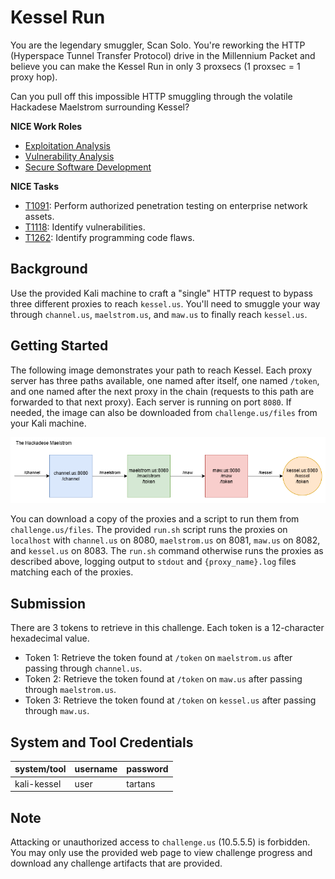 # Kessel Run

You are the legendary smuggler, Scan Solo. 
You're reworking the HTTP (Hyperspace Tunnel Transfer Protocol) drive in the Millennium Packet and believe you can make the Kessel Run in only 3 proxsecs (1 proxsec = 1 proxy hop).

Can you pull off this impossible HTTP smuggling through the volatile Hackadese Maelstrom surrounding Kessel?

**NICE Work Roles**

- [Exploitation Analysis](https://niccs.cisa.gov/workforce-development/nice-framework/)
- [Vulnerability Analysis](https://niccs.cisa.gov/workforce-development/nice-framework/)
- [Secure Software Development](https://niccs.cisa.gov/workforce-development/nice-framework/)

**NICE Tasks**

- [T1091](https://niccs.cisa.gov/workforce-development/nice-framework/): Perform authorized penetration testing on enterprise network assets.
- [T1118](https://niccs.cisa.gov/workforce-development/nice-framework/): Identify vulnerabilities.
- [T1262](https://niccs.cisa.gov/workforce-development/nice-framework/): Identify programming code flaws.

## Background

Use the provided Kali machine to craft a "single" HTTP request to bypass three different proxies to reach `kessel.us`. You'll need to smuggle your way through `channel.us`, `maelstrom.us`, and `maw.us` to finally reach `kessel.us`. 

## Getting Started

The following image demonstrates your path to reach Kessel. Each proxy server has three paths available, one named after itself, one named `/token`, and one named after the next proxy in the chain (requests to this path are forwarded to that next proxy). Each server is running on port `8080`. If needed, the image can also be downloaded from `challenge.us/files` from your Kali machine. 

![A simple network diagram showing 4 hosts: channel.us, maelstrom.us, maw.us, and kessel.us. There is an arrow pointing from channel to maelstrom (labelled /maelstrom), maelstrom to maw (labelled /maw), and maw to kessel (labelled /kessel), representing each of the proxy hops.](challenge/artifacts/KesselRun.png "Network Diagram for 'Kessel Run'")

You can download a copy of the proxies and a script to run them from `challenge.us/files`. The provided `run.sh` script runs the proxies on `localhost` with `channel.us` on 8080, `maelstrom.us` on 8081, `maw.us` on 8082, and `kessel.us` on 8083. The `run.sh` command otherwise runs the proxies as described above, logging output to `stdout` and `{proxy_name}.log` files matching each of the proxies.  

## Submission

There are 3 tokens to retrieve in this challenge. Each token is a 12-character hexadecimal value.

- Token 1: Retrieve the token found at `/token` on `maelstrom.us` after passing through `channel.us`.
- Token 2: Retrieve the token found at `/token` on `maw.us` after passing through `maelstrom.us`.
- Token 3: Retrieve the token found at `/token` on `kessel.us` after passing through `maw.us`.

## System and Tool Credentials

|system/tool|username|password|
|-----------|--------|--------|
|kali-kessel|user|tartans|

## Note

Attacking or unauthorized access to `challenge.us` (10.5.5.5) is forbidden. You may only use the provided web page to view challenge progress and download any challenge artifacts that are provided.